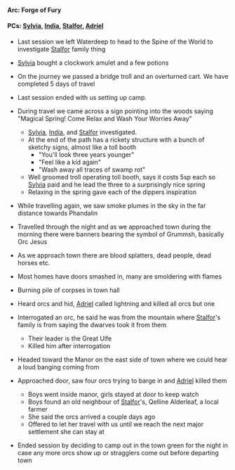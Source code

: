 #### Arc: Forge of Fury
#### PCs: [Sylvia](PCs/Past/Sylvia.md), [India](PCs/Current/India.md), [Stalfor](PCs/Current/Stalfor.md), [Adriel](PCs/Current/Adriel.md)

- Last session we left Waterdeep to head to the Spine of the World to investigate [Stalfor](PCs/Current/Stalfor.md) family thing
- [Sylvia](PCs/Past/Sylvia.md) bought a clockwork amulet and a few potions
- On the journey we passed a bridge troll and an overturned cart. We have completed 5 days of travel
- Last session ended with us setting up camp.

- During travel we came across a sign pointing into the woods saying "Magical Spring! Come Relax and Wash Your Worries Away"
	- [Sylvia](PCs/Past/Sylvia.md), [India](PCs/Current/India.md), and [Stalfor](PCs/Current/Stalfor.md) investigated.
	- At the end of the path has a rickety structure with a bunch of sketchy signs, almost like a toll booth
		- "You'll look three years younger"
		- "Feel like a kid again"
		- "Wash away all traces of swamp rot"
	- Well groomed troll operating toll booth, says it costs 5sp each so [Sylvia](PCs/Past/Sylvia.md) paid and he lead the three to a surprisingly nice spring
	- Relaxing in the spring gave each of the dippers inspiration

- While travelling again, we saw smoke plumes in the sky in the far distance towards Phandalin
- Travelled through the night and as we approached town during the morning there were banners bearing the symbol of Grummsh, basically Orc Jesus
- As we approach town there are blood splatters, dead people, dead horses etc.
- Most homes have doors smashed in, many are smoldering with flames
- Burning pile of corpses in town hall

- Heard orcs and hid, [Adriel](PCs/Current/Adriel.md) called lightning and killed all orcs but one
- Interrogated an orc, he said he was from the mountain where [Stalfor](PCs/Current/Stalfor.md)'s family is from saying the dwarves took it from them
	- Their leader is the Great Ulfe
	- Killed him after interrogation
- Headed toward the Manor on the east side of town where we could hear a loud banging coming from
- Approached door, saw four orcs trying to barge in and [Adriel](PCs/Current/Adriel.md) killed them
	- Boys went inside manor, girls stayed at door to keep watch
	- Boys found an old neighbour of [Stalfor](PCs/Current/Stalfor.md)'s, Qelline Alderleaf, a local farmer
	- She said the orcs arrived a couple days ago
	- Offered to let her travel with us until we reach the next major settlement she can stay at
- Ended session by deciding to camp out in the town green for the night in case any more orcs show up or stragglers come out before departing town